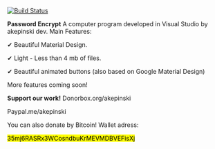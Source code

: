 [![Build Status](https://travis-ci.org/xxczaki/password-encrypt.svg?branch=master)](https://travis-ci.org/xxczaki/password-encrypt)

<b>Password Encrypt</b>
A computer program developed in Visual Studio by akepinski dev. Main Features:

✔ Beautiful Material Design.

✔ Light - Less than 4 mb of files.

✔ Beautiful animated buttons (also based on Google Material Design)

More features coming soon!

<b>Support our work!</b>
Donorbox.org/akepinski

Paypal.me/akepinski

You can also donate by Bitcoin! Wallet adress:

<mark>35mj6RASRx3WCosndbuKrMEVMDBVEFisXj</mark>

